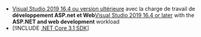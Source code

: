* <span data-ttu-id="6a2da-101">[Visual Studio 2019 16,4 ou version ultérieure](https://visualstudio.microsoft.com/downloads/?utm_medium=microsoft&utm_source=docs.microsoft.com&utm_campaign=inline+link&utm_content=download+vs2019) avec la charge de travail de **développement ASP.net et Web**</span><span class="sxs-lookup"><span data-stu-id="6a2da-101">[Visual Studio 2019 16.4 or later](https://visualstudio.microsoft.com/downloads/?utm_medium=microsoft&utm_source=docs.microsoft.com&utm_campaign=inline+link&utm_content=download+vs2019) with the **ASP.NET and web development** workload</span></span>
* [!INCLUDE [.NET Core 3.1 SDK](~/includes/3.1-SDK.md)]
